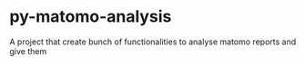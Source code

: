 # py-matomo-analysis
A project that create bunch of functionalities to analyse matomo reports and give them 
